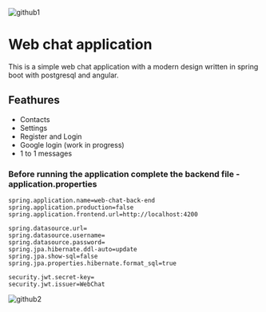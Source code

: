 
![github1](https://github.com/user-attachments/assets/67a2b573-54e8-4b73-af29-ec49cfab173e)

# Web chat application
This is a simple web chat application with a modern design written in spring boot with postgresql and angular.

## Feathures
- Contacts
- Settings
- Register and Login
- Google login (work in progress)
- 1 to 1 messages

### Before running the application complete the backend file - application.properties

```
spring.application.name=web-chat-back-end
spring.application.production=false
spring.application.frontend.url=http://localhost:4200

spring.datasource.url=
spring.datasource.username=
spring.datasource.password=
spring.jpa.hibernate.ddl-auto=update
spring.jpa.show-sql=false
spring.jpa.properties.hibernate.format_sql=true

security.jwt.secret-key=
security.jwt.issuer=WebChat
```

![github2](https://github.com/user-attachments/assets/4776d8ec-1815-4b1a-959f-2c5b3e84c692)
